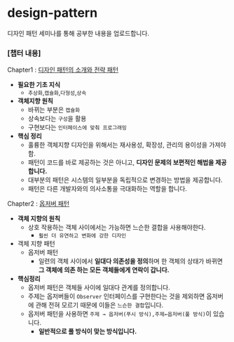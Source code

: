 # design-pattern
디자인 패턴 세미나를 통해 공부한 내용을 업로드합니다. 

### __[챕터 내용]__<br>
Chapter1 : [디자인 패턴의 소개와 전략 패턴](https://jinuk.notion.site/Chapter1-424d081881524d1981055a924541f2ce)
- __필요한 기초 지식__
  - `추상화`,`캡슐화`,`다형성`,`상속`
- __객체지향 원칙__
  - 바뀌는 부분은 `캡슐화`
  - 상속보다는 `구성`을 활용
  - 구현보다는 `인터페이스에 맞춰 프로그래밍`
- __핵심 정리__
  - 훌륭한 객체지향 디자인을 위해서는 재사용성, 확장성, 관리의 용이성을 가져야함.
  - 패턴이 코드를 바로 제공하는 것은 아니고, __디자인 문제의 보편적인 해법을 제공합니다.__
  - 대부분의 패턴은 시스템의 일부분을 독립적으로 변경하는 방법을 제공합니다.
  - 패턴은 다른 개발자와의 의사소통을 극대화하는 역할을 합니다.


Chapter2 : [옵저버 패턴](https://jinuk.notion.site/Chapter2-bfc65c40d2b943d1a73c0a7c18351459)
- __객체 지향의 원칙__
  - 상호 작용하는 객체 사이에서는 가능하면 느슨한 결합을 사용해야한다.
    - `훨씬 더 유연하고 변화에 강한 디자인`
- 객체 지향 패턴
  - 옵저버 패턴
    - 일련의 객체 사이에서 **일대다 의존성을 정의**하며 한 객체의 상태가 바뀌면 **그 객체에 의존 하는 모든 객체들에게 연락이 갑니다.**
- __핵심정리__
  - 옵저버 패턴은 객체들 사이에 일대다 관계를 정의합니다.
  - 주제는 옵저버들이 `Observer` 인터페이스를 구현한다는 것을 제외하면 옵저버에 관해 
  전혀 모르기 때문에 이들은 `느슨한 결합`입니다.
  - 옵저버 패턴을 사용하면 `주제 → 옵저버(푸시 방식),주제←옵저버(풀 방식)`이 있습니다.
    - **일반적으로 풀 방식이 맞는 방식입니다.**